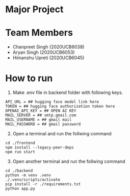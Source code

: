 # Major Project

# Team Members
- Chanpreet Singh (2020UCB6038)
- Aryan Singh (2020UCB6053)
- Himanshu Upreti (2020UCB6045)

# How to run
1. Make .env file in backend folder with following keys.
```
API_URL = ## hugging face model link here
TOKEN = ## hugging face authorization token here
OPENAI_API_KEY = ## OPEN AI KEY
MAIL_SERVER = ## smtp.gmail.com
MAIL_USERNAME = ## gmail mail
MAIL_PASSWORD = ## gmail password
```
2. Open a terminal and run the follwing command
```
cd ./frontend
npm install --legacy-peer-deps
npm run start

```

3. Open another terminal and run the follwing command
```
cd ./backend
python -m venv .venv
./.venv/scripts/activate
pip install -r ./requirements.txt
python app.py

```